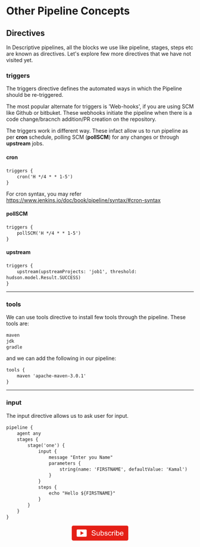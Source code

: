 # Other Pipeline Concepts

## Directives
In Descriptive pipelines, all the blocks we use like pipeline, stages, steps etc are known as directives. Let's explore few more directives that we have not visited yet.

### triggers

The triggers directive defines the automated ways in which the Pipeline should be re-triggered.

The most popular alternate for triggers is 'Web-hooks', if you are using SCM like Github or bitbuket. These webhooks initiate the pipeline when there is a code change/bracnch addition/PR creation on the repository.

The triggers work in different way. These infact allow us to run pipeline as per <b>cron</b> schedule, polling SCM (<b>pollSCM</b>) for any changes or through <b>upstream</b> jobs.

#### cron
```
triggers {
    cron('H */4 * * 1-5')
}
```
For cron syntax, you may refer https://www.jenkins.io/doc/book/pipeline/syntax/#cron-syntax

#### pollSCM
```
triggers {
    pollSCM('H */4 * * 1-5')
}
```

#### upstream
```
triggers {
    upstream(upstreamProjects: 'job1', threshold: hudson.model.Result.SUCCESS)
}
```


------

### tools

We can use tools directive to install few tools through the pipeline. These tools are:

```
maven
jdk
gradle
```

and we can add the following in our pipeline:

```
tools {
    maven 'apache-maven-3.0.1' 
}
```

------

### input

The input directive allows us to ask user for input.

```
pipeline {
    agent any
    stages {
        stage('one') {
            input {
                message "Enter you Name"
                parameters {
                    string(name: 'FIRSTNAME', defaultValue: 'Kamal')
                }
            }
            steps {
                echo "Hello ${FIRSTNAME}"
            }
        }
    }
}
```

<p align="center">
<a href="https://www.youtube.com/c/xtremeexcel?sub_confirmation=1"><img src="/images/subscribe.gif" width="30%" height="30%"></a>
</p>